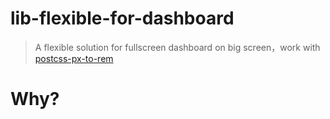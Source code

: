 # lib-flexible-for-dashboard
> A flexible solution for fullscreen dashboard on big screen，work with [postcss-px-to-rem](https://github.com/QuellingBlade/postcss-px-to-rem)

# Why?
